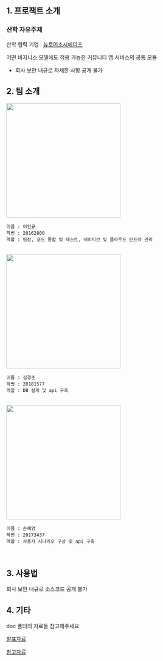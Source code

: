 ## 1. 프로잭트 소개

### 산학 자유주제

산학 협력 기업 : [뉴로어소시에이츠](https://neuroacs.com/pages/about.html)

어떤 비지니스 모델에도 적용 가능한 커뮤니티 앱 서비스의 공통 모듈
- 회사 보안 내규로 자세한 사항 공개 불가

## 2. 팀 소개

<img src = "https://user-images.githubusercontent.com/55734369/113570530-7dacee00-964f-11eb-96f1-4b98f5abab99.jpg" width="300px">

```
이름 : 이인규
학번 : 20162800
역할 : 팀장, 코드 통합 및 테스트, 네이티브 및 클라우드 인프라 관리
```

<br>

<img src = "https://user-images.githubusercontent.com/55734369/113569837-1fcbd680-964e-11eb-9c32-4a4ed53dcce1.jpg" width="300px">

```
이름 : 김경준
학번 : 20181577
역할 : DB 설계 및 api 구축
```

<br>

<img src = "https://user-images.githubusercontent.com/55734369/113570113-a84a7700-964e-11eb-913a-247a05e7e209.jpg" width="300px">

```
이름 : 손혜영
학번 : 20173437
역할 : 사용자 시나리오 구상 및 api 구축
``` 
<br>

## 3. 사용법

회사 보안 내규로 소스코드 공개 불가

## 4. 기타

doc 폴더의 자료들 참고해주세요

[발표자료](https://github.com/kookmin-sw/capstone-2021-13/blob/master/doc/13%2624%ED%8C%80_%EC%A4%91%EA%B0%84%EB%B0%9C%ED%91%9C.pptx)

[참고자료](https://github.com/kookmin-sw/capstone-2021-13/blob/master/doc/%EC%BA%A1%EC%8A%A4%ED%86%A4%20%EC%A4%91%EA%B0%84%EB%B0%9C%ED%91%9C%20%EC%B0%B8%EA%B3%A0%EC%9E%90%EB%A3%8C.pdf)
